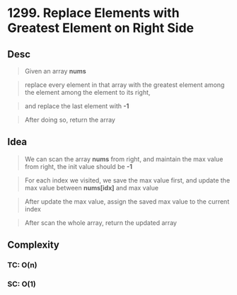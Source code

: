 # 1299. Replace Elements with Greatest Element on Right Side

## Desc

> Given an array **nums**

> replace every element in that array with the greatest element among the element among the element to its right,

> and replace the last element with **-1**

> After doing so, return the array

## Idea

> We can scan the array **nums** from right, and maintain the max value from right, the init value should be **-1**

> For each index we visited, we save the max value first, and update the max value between **nums[idx]** and max value

> After update the max value, assign the saved max value to the current index

> After scan the whole array, return the updated array

## Complexity

### TC: O(n)

### SC: O(1)
